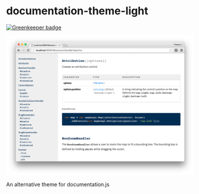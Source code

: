 # documentation-theme-light

[![Greenkeeper badge](https://badges.greenkeeper.io/documentationjs/documentation-theme-light.svg)](https://greenkeeper.io/)

![](screenshot.png)

An alternative theme for documentation.js
